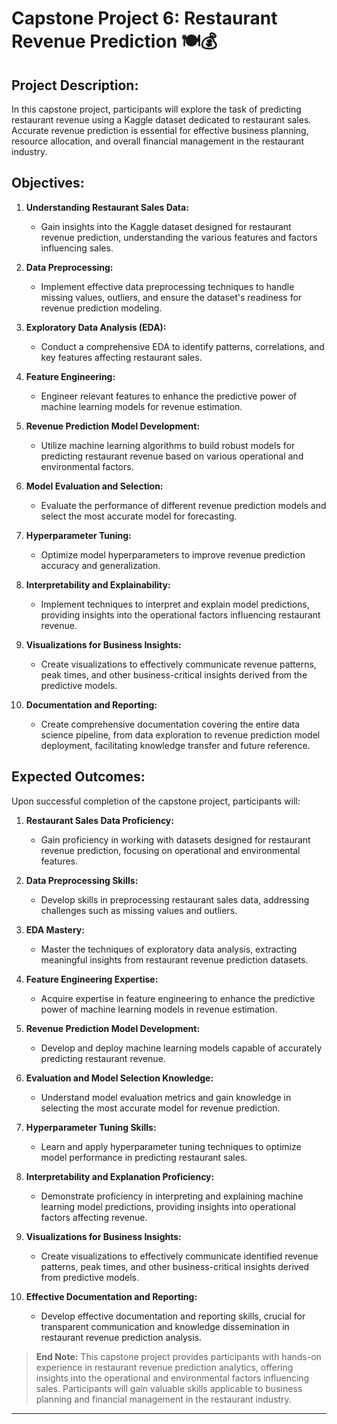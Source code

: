 # Capstone Project 6: Restaurant Revenue Prediction 🍽️💰

## Project Description:
In this capstone project, participants will explore the task of predicting restaurant revenue using a Kaggle dataset dedicated to restaurant sales. Accurate revenue prediction is essential for effective business planning, resource allocation, and overall financial management in the restaurant industry.

## Objectives:

1. **Understanding Restaurant Sales Data:**
   - Gain insights into the Kaggle dataset designed for restaurant revenue prediction, understanding the various features and factors influencing sales.

2. **Data Preprocessing:**
   - Implement effective data preprocessing techniques to handle missing values, outliers, and ensure the dataset's readiness for revenue prediction modeling.

3. **Exploratory Data Analysis (EDA):**
   - Conduct a comprehensive EDA to identify patterns, correlations, and key features affecting restaurant sales.

4. **Feature Engineering:**
   - Engineer relevant features to enhance the predictive power of machine learning models for revenue estimation.

5. **Revenue Prediction Model Development:**
   - Utilize machine learning algorithms to build robust models for predicting restaurant revenue based on various operational and environmental factors.

6. **Model Evaluation and Selection:**
   - Evaluate the performance of different revenue prediction models and select the most accurate model for forecasting.

7. **Hyperparameter Tuning:**
   - Optimize model hyperparameters to improve revenue prediction accuracy and generalization.

8. **Interpretability and Explainability:**
   - Implement techniques to interpret and explain model predictions, providing insights into the operational factors influencing restaurant revenue.

9. **Visualizations for Business Insights:**
   - Create visualizations to effectively communicate revenue patterns, peak times, and other business-critical insights derived from the predictive models.

10. **Documentation and Reporting:**
    - Create comprehensive documentation covering the entire data science pipeline, from data exploration to revenue prediction model deployment, facilitating knowledge transfer and future reference.

## Expected Outcomes:

Upon successful completion of the capstone project, participants will:

1. **Restaurant Sales Data Proficiency:**
   - Gain proficiency in working with datasets designed for restaurant revenue prediction, focusing on operational and environmental features.

2. **Data Preprocessing Skills:**
   - Develop skills in preprocessing restaurant sales data, addressing challenges such as missing values and outliers.

3. **EDA Mastery:**
   - Master the techniques of exploratory data analysis, extracting meaningful insights from restaurant revenue prediction datasets.

4. **Feature Engineering Expertise:**
   - Acquire expertise in feature engineering to enhance the predictive power of machine learning models in revenue estimation.

5. **Revenue Prediction Model Development:**
   - Develop and deploy machine learning models capable of accurately predicting restaurant revenue.

6. **Evaluation and Model Selection Knowledge:**
   - Understand model evaluation metrics and gain knowledge in selecting the most accurate model for revenue prediction.

7. **Hyperparameter Tuning Skills:**
   - Learn and apply hyperparameter tuning techniques to optimize model performance in predicting restaurant sales.

8. **Interpretability and Explanation Proficiency:**
   - Demonstrate proficiency in interpreting and explaining machine learning model predictions, providing insights into operational factors affecting revenue.

9. **Visualizations for Business Insights:**
   - Create visualizations to effectively communicate identified revenue patterns, peak times, and other business-critical insights derived from predictive models.

10. **Effective Documentation and Reporting:**
    - Develop effective documentation and reporting skills, crucial for transparent communication and knowledge dissemination in restaurant revenue prediction analysis.

>**End Note:** This capstone project provides participants with hands-on experience in restaurant revenue prediction analytics, offering insights into the operational and environmental factors influencing sales. Participants will gain valuable skills applicable to business planning and financial management in the restaurant industry.
----

